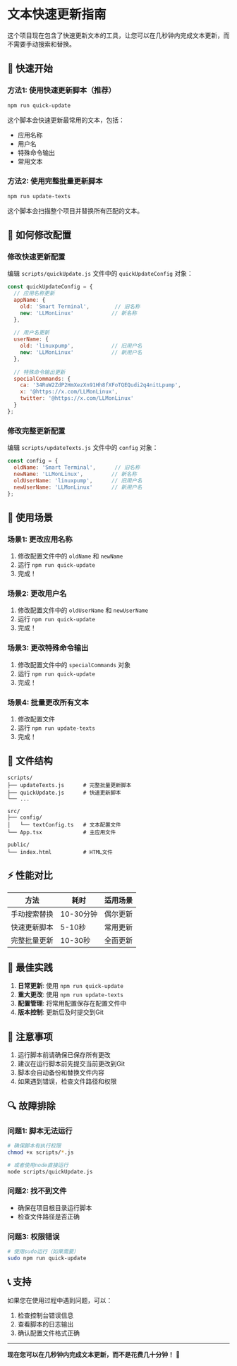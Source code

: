 # 文本快速更新指南

这个项目现在包含了快速更新文本的工具，让您可以在几秒钟内完成文本更新，而不需要手动搜索和替换。

## 🚀 快速开始

### 方法1: 使用快速更新脚本（推荐）
```bash
npm run quick-update
```

这个脚本会快速更新最常用的文本，包括：
- 应用名称
- 用户名
- 特殊命令输出
- 常用文本

### 方法2: 使用完整批量更新脚本
```bash
npm run update-texts
```

这个脚本会扫描整个项目并替换所有匹配的文本。

## 📝 如何修改配置

### 修改快速更新配置
编辑 `scripts/quickUpdate.js` 文件中的 `quickUpdateConfig` 对象：

```javascript
const quickUpdateConfig = {
  // 应用名称更新
  appName: {
    old: 'Smart Terminal',        // 旧名称
    new: 'LLMonLinux'            // 新名称
  },
  
  // 用户名更新
  userName: {
    old: 'linuxpump',            // 旧用户名
    new: 'LLMonLinux'            // 新用户名
  },
  
  // 特殊命令输出更新
  specialCommands: {
    ca: '34RuW2ZdP2HmXezXn91Hh8fXFoTQEQudi2q4nitLpump',
    x: '@https://x.com/LLMonLinux',
    twitter: '@https://x.com/LLMonLinux'
  }
};
```

### 修改完整更新配置
编辑 `scripts/updateTexts.js` 文件中的 `config` 对象：

```javascript
const config = {
  oldName: 'Smart Terminal',      // 旧名称
  newName: 'LLMonLinux',         // 新名称
  oldUserName: 'linuxpump',      // 旧用户名
  newUserName: 'LLMonLinux'      // 新用户名
};
```

## 🔧 使用场景

### 场景1: 更改应用名称
1. 修改配置文件中的 `oldName` 和 `newName`
2. 运行 `npm run quick-update`
3. 完成！

### 场景2: 更改用户名
1. 修改配置文件中的 `oldUserName` 和 `newUserName`
2. 运行 `npm run quick-update`
3. 完成！

### 场景3: 更改特殊命令输出
1. 修改配置文件中的 `specialCommands` 对象
2. 运行 `npm run quick-update`
3. 完成！

### 场景4: 批量更改所有文本
1. 修改配置文件
2. 运行 `npm run update-texts`
3. 完成！

## 📁 文件结构

```
scripts/
├── updateTexts.js      # 完整批量更新脚本
├── quickUpdate.js      # 快速更新脚本
└── ...

src/
├── config/
│   └── textConfig.ts   # 文本配置文件
└── App.tsx             # 主应用文件

public/
└── index.html          # HTML文件
```

## ⚡ 性能对比

| 方法 | 耗时 | 适用场景 |
|------|------|----------|
| 手动搜索替换 | 10-30分钟 | 偶尔更新 |
| 快速更新脚本 | 5-10秒 | 常用更新 |
| 完整批量更新 | 10-30秒 | 全面更新 |

## 🎯 最佳实践

1. **日常更新**: 使用 `npm run quick-update`
2. **重大更改**: 使用 `npm run update-texts`
3. **配置管理**: 将常用配置保存在配置文件中
4. **版本控制**: 更新后及时提交到Git

## 🚨 注意事项

1. 运行脚本前请确保已保存所有更改
2. 建议在运行脚本前先提交当前更改到Git
3. 脚本会自动备份和替换文件内容
4. 如果遇到错误，检查文件路径和权限

## 🔍 故障排除

### 问题1: 脚本无法运行
```bash
# 确保脚本有执行权限
chmod +x scripts/*.js

# 或者使用node直接运行
node scripts/quickUpdate.js
```

### 问题2: 找不到文件
- 确保在项目根目录运行脚本
- 检查文件路径是否正确

### 问题3: 权限错误
```bash
# 使用sudo运行（如果需要）
sudo npm run quick-update
```

## 📞 支持

如果您在使用过程中遇到问题，可以：
1. 检查控制台错误信息
2. 查看脚本的日志输出
3. 确认配置文件格式正确

---

**现在您可以在几秒钟内完成文本更新，而不是花费几十分钟！** 🎉
